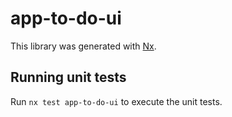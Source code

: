 # app-to-do-ui

This library was generated with [Nx](https://nx.dev).

## Running unit tests

Run `nx test app-to-do-ui` to execute the unit tests.
